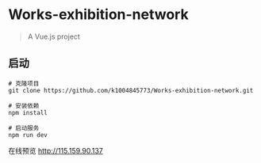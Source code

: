 # Works-exhibition-network

> A Vue.js project


## 启动

```
# 克隆项目
git clone https://github.com/k1004845773/Works-exhibition-network.git

# 安装依赖
npm install

# 启动服务
npm run dev
```
在线预览 http://115.159.90.137
